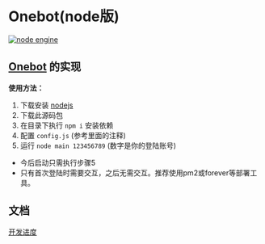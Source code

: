 # Onebot(node版)

[![node engine](https://img.shields.io/node/v/oicq.svg)](https://nodejs.org)

## [Onebot](https://cqhttp.cc) 的实现

**使用方法：**

1. 下载安装 [nodejs](https://nodejs.org)
2. 下载此源码包
3. 在目录下执行 `npm i` 安装依赖
4. 配置 `config.js` (参考里面的注释)
5. 运行 `node main 123456789` (数字是你的登陆账号)

* 今后启动只需执行步骤5
* 只有首次登陆时需要交互，之后无需交互。推荐使用pm2或forever等部署工具。

## 文档

[开发进度](https://github.com/takayama-lily/oicq/blob/master/docs/project.md)
